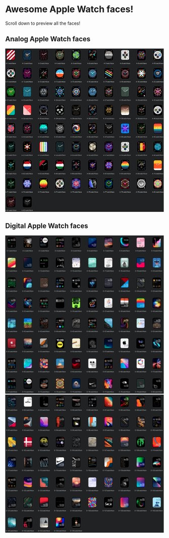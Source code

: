 # Awesome Apple Watch faces!

Scroll down to preview all the faces!

## Analog Apple Watch faces
![Analog Previews](Analog-Previews.png)

## Digital Apple Watch faces
![Digital Previews2](Digital-Previews2.png)
![Digital Previews1](Digital-Previews1.png)



